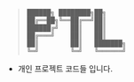 > ```
> ██████╗ ████████╗██╗     
> ██╔══██╗╚══██╔══╝██║     
> ██████╔╝   ██║   ██║     
> ██╔═══╝    ██║   ██║     
> ██║        ██║   ███████╗
> ╚═╝        ╚═╝   ╚══════╝
> ```

+ 개인 프로젝트 코드들 입니다.
